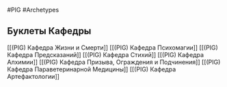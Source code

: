 #PIG  #Archetypes

## Буклеты Кафедры
[[(PIG) Кафедра Жизни и Смерти]]
[[(PIG) Кафедра Психомагии]]
[[(PIG) Кафедра Предсказаний]]
[[(PIG) Кафедра Стихий]]
[[(PIG) Кафедра Алхимии]]
[[(PIG) Кафедра Призыва, Ограждения и Подчинения]]
[[(PIG) Кафедра Параветеринарной Медицины]]
[[(PIG) Кафедра Артефактологии]]



